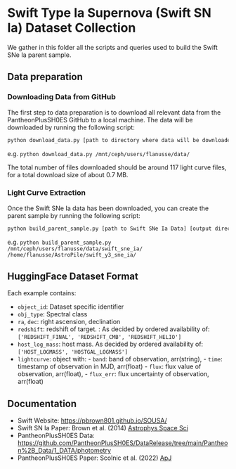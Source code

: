 # Swift Type Ia Supernova (Swift SN Ia) Dataset Collection

We gather in this folder all the scripts and queries used to build the Swift SNe Ia parent sample.

## Data preparation

### Downloading Data from GitHub

The first step to data preparation is to download all relevant data from the PantheonPlusSH0ES GitHub to a local machine. The data will be downloaded by running the following script:
```bash
python download_data.py [path to directory where data will be downloaded]
```
e.g. `python download_data.py /mnt/ceph/users/flanusse/data/`

The total number of files downloaded should be around 117 light curve files, for a total download size of about 0.7 MB.

### Light Curve Extraction

Once the Swift SNe Ia data has been downloaded, you can create the parent sample by running the following script:
```bash
python build_parent_sample.py [path to Swift SNe Ia Data] [output directory]
```
e.g. `python build_parent_sample.py /mnt/ceph/users/flanusse/data/swift_sne_ia/ /home/flanusse/AstroPile/swift_y3_sne_ia/`


## HuggingFace Dataset Format
Each example contains:

  - `object_id`: Dataset specific identifier
  - `obj_type`: Spectral class
  - `ra`, `dec`: right ascension, declination
  - `redshift`: redshift of target. : As decided by ordered availability of: `['REDSHIFT_FINAL', 'REDSHIFT_CMB', 'REDSHIFT_HELIO']`
  - `host_log_mass`: host mass. As decided by ordered availability of: `['HOST_LOGMASS', 'HOSTGAL_LOGMASS']` 
  - `lightcurve`: object with:
        - `band`: band of observation, arr(string),
        - `time`: timestamp of observation in MJD, arr(float)
        - `flux`: flux value of observation, arr(float),
        - `flux_err`: flux uncertainty of observation, arr(float)

## Documentation

- Swift Website: https://pbrown801.github.io/SOUSA/
- Swift SN Ia Paper: Brown et al. (2014) [Astrophys Space Sci](https://link.springer.com/article/10.1007/s10509-014-2059-8)
- PantheonPlusSH0ES Data: https://github.com/PantheonPlusSH0ES/DataRelease/tree/main/Pantheon%2B_Data/1_DATA/photometry
- PantheonPlusSH0ES Paper: Scolnic et al. (2022) [ApJ](https://iopscience.iop.org/article/10.3847/1538-4357/ac8b7a/pdf)